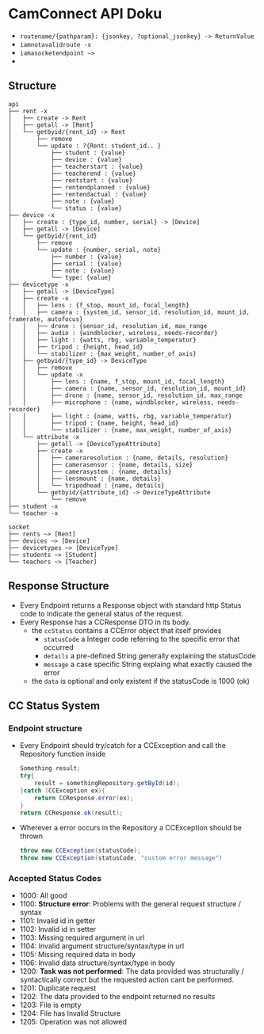 # CamConnect API Doku
- `routename/{pathparam}: {jsonkey, ?optional_jsonkey} -> ReturnValue`
- `iamnotavalidroute -x`
- `iamasocketendpoint ~>`
- 
## Structure
```
api
├── rent -x
│   ├── create -> Rent
│   ├── getall -> [Rent]
│   └── getbyid/{rent_id} -> Rent
│       ├── remove
│       └── update : ?{Rent: student_id.. }
│           ├── student : {value}
│           ├── device : {value}
│           ├── teacherstart : {value}
│           ├── teacherend : {value}
│           ├── rentstart : {value}
│           ├── rentendplanned : {value}
│           ├── rentendactual : {value}
│           ├── note : {value}
│           └── status : {value}
├── device -x
│   ├── create : {type_id, number, serial} -> [Device]
│   ├── getall -> [Device]
│   └── getbyid/{rent_id}
│       ├── remove
│       └── update : {number, serial, note}
│           ├── number : {value}
│           ├── serial : {value}
│           ├── note : {value}
│           └── type: {value}
├── devicetype -x
│   ├── getall -> [DeviceType]
│   ├── create -x
│   │   ├── lens : {f_stop, mount_id, focal_length}
│   │   ├── camera : {system_id, sensor_id, resolution_id, mount_id, framerate, autofocus}
│   │   ├── drone : {sensor_id, resolution_id, max_range
│   │   ├── audio : {windblocker, wireless, needs-recorder}
│   │   ├── light : {watts, rbg, variable_temperatur}
│   │   ├── tripod : {height, head_id}
│   │   └── stabilizer : {max_weight, number_of_axis}
│   ├── getbyid/{type_id} -> DeviceType
│   │   ├── remove
│   │   └── update -x
│   │       ├── lens : {name, f_stop, mount_id, focal_length}
│   │       ├── camera : {name, sensor_id, resolution_id, mount_id}
│   │       ├── drone : {name, sensor_id, resolution_id, max_range
│   │       ├── microphone : {name, windblocker, wireless, needs-recorder}
│   │       ├── light : {name, watts, rbg, variable_temperatur}
│   │       ├── tripod : {name, height, head_id}
│   │       └── stabilizer : {name, max_weight, number_of_axis}
│   └── attribute -x
│       ├── getall -> [DeviceTypeAttribute]
│       ├── create -x
│       │   ├── cameraresolution : {name, details, resolution}
│       │   ├── camerasensor : {name, details, size}
│       │   ├── camerasystem : {name, details}
│       │   ├── lensmount : {name, details}
│       │   └── tripodhead : {name, details}
│       └── getbyid/{attribute_id} -> DeviceTypeAttribute
│           └── remove
├── student -x
└── teacher -x

socket
├── rents ~> [Rent]
├── devices ~> [Device]
├── devicetypes ~> [DeviceType]
├── students ~> [Student]
└── teachers ~> [Teacher]

```

## Response Structure

- Every Endpoint returns a Response object with standard http Status code to indicate the general status of the request.
- Every Response has a CCResponse DTO in its body.
  - the `ccStatus` contains a CCError object that itself provides
    - `statusCode` a Integer code referring to the specific error that occurred
    - `details` a pre-defined String generally explaining the statusCode
    - `message` a case specific String explaing what exactly caused the error
  - the `data` is optional and only existent if the statusCode is 1000 (ok)

## CC Status System

### Endpoint structure
- Every Endpoint should try/catch for a CCException and call the Repository function inside
  ```java
  Something result;
  try{
      result = somethingRepository.getById(id);
  }catch (CCException ex){
      return CCResponse.error(ex);
  }
  return CCResponse.ok(result);
  ```
- Wherever a error occurs in the Repository a CCException should be thrown
  ```java
  throw new CCException(statusCode);
  throw new CCException(statusCode, "custom error message")
  ```

### Accepted Status Codes
- 1000: All good
- 1100: **Structure error**: Problems with the general request structure / syntax
- 1101: Invalid id in getter
- 1102: Invalid id in setter
- 1103: Missing required argument in url
- 1104: Invalid argument structure/syntax/type in url
- 1105: Missing required data in body
- 1106: Invalid data structure/syntax/type in body
- 1200: **Task was not performed**: The data provided was structurally / syntactically correct but the requested action cant be performed.
- 1201: Duplicate request
- 1202: The data provided to the endpoint returned no results
- 1203: File is empty
- 1204: File has Invalid Structure
- 1205: Operation was not allowed
